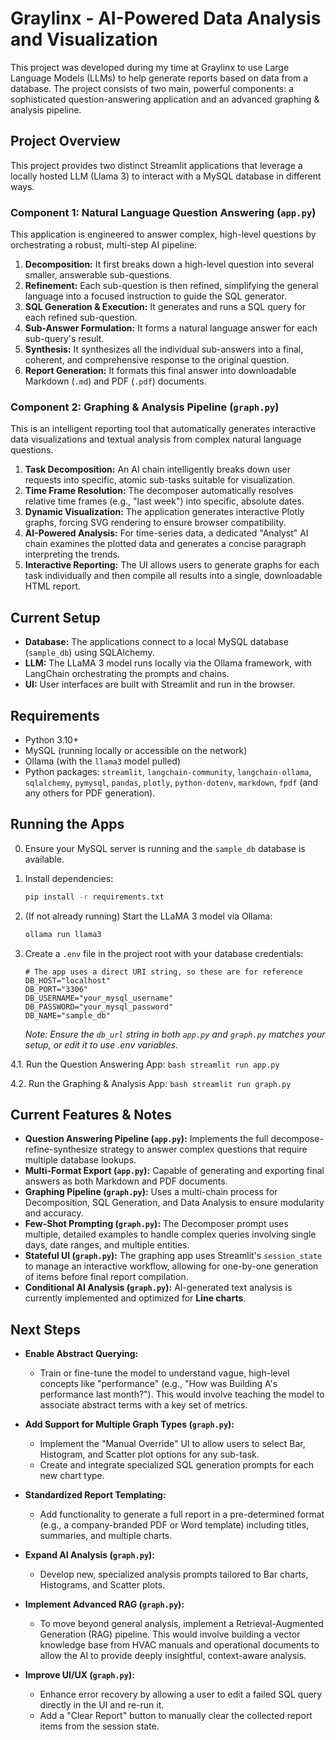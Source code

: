 # Graylinx - AI-Powered Data Analysis and Visualization

This project was developed during my time at Graylinx to use Large Language Models (LLMs) to help generate reports based on data from a database. The project consists of two main, powerful components: a sophisticated question-answering application and an advanced graphing & analysis pipeline.

## Project Overview

This project provides two distinct Streamlit applications that leverage a locally hosted LLM (Llama 3) to interact with a MySQL database in different ways.

### Component 1: Natural Language Question Answering (`app.py`)

This application is engineered to answer complex, high-level questions by orchestrating a robust, multi-step AI pipeline:

1. **Decomposition:** It first breaks down a high-level question into several smaller, answerable sub-questions.
2. **Refinement:** Each sub-question is then refined, simplifying the general language into a focused instruction to guide the SQL generator.
3. **SQL Generation & Execution:** It generates and runs a SQL query for each refined sub-question.
4. **Sub-Answer Formulation:** It forms a natural language answer for each sub-query's result.
5. **Synthesis:** It synthesizes all the individual sub-answers into a final, coherent, and comprehensive response to the original question.
6. **Report Generation:** It formats this final answer into downloadable Markdown (`.md`) and PDF (`.pdf`) documents.

### Component 2: Graphing & Analysis Pipeline (`graph.py`)

This is an intelligent reporting tool that automatically generates interactive data visualizations and textual analysis from complex natural language questions.
1. **Task Decomposition:** An AI chain intelligently breaks down user requests into specific, atomic sub-tasks suitable for visualization.
2. **Time Frame Resolution:** The decomposer automatically resolves relative time frames (e.g., "last week") into specific, absolute dates.
3. **Dynamic Visualization:** The application generates interactive Plotly graphs, forcing SVG rendering to ensure browser compatibility.
4. **AI-Powered Analysis:** For time-series data, a dedicated "Analyst" AI chain examines the plotted data and generates a concise paragraph interpreting the trends.
5. **Interactive Reporting:** The UI allows users to generate graphs for each task individually and then compile all results into a single, downloadable HTML report.

## Current Setup

- **Database:** The applications connect to a local MySQL database (`sample_db`) using SQLAlchemy.
- **LLM:** The LLaMA 3 model runs locally via the Ollama framework, with LangChain orchestrating the prompts and chains.
- **UI:** User interfaces are built with Streamlit and run in the browser.

## Requirements

- Python 3.10+
- MySQL (running locally or accessible on the network)
- Ollama (with the `llama3` model pulled)
- Python packages: `streamlit`, `langchain-community`, `langchain-ollama`, `sqlalchemy`, `pymysql`, `pandas`, `plotly`, `python-dotenv`, `markdown`, `fpdf` (and any others for PDF generation).

## Running the Apps

0.  Ensure your MySQL server is running and the `sample_db` database is available.

1.  Install dependencies:
    ```bash
    pip install -r requirements.txt
    ```

2.  (If not already running) Start the LLaMA 3 model via Ollama:
    ```bash
    ollama run llama3
    ```

3.  Create a `.env` file in the project root with your database credentials:
    ```
    # The app uses a direct URI string, so these are for reference
    DB_HOST="localhost"
    DB_PORT="3306"
    DB_USERNAME="your_mysql_username"
    DB_PASSWORD="your_mysql_password"
    DB_NAME="sample_db"
    ```
    *Note: Ensure the `db_url` string in both `app.py` and `graph.py` matches your setup, or edit it to use .env variables.*

4.1. Run the Question Answering App:
    ```bash
    streamlit run app.py
    ```

4.2. Run the Graphing & Analysis App:
    ```bash
    streamlit run graph.py
    ```

## Current Features & Notes

- **Question Answering Pipeline (`app.py`):** Implements the full decompose-refine-synthesize strategy to answer complex questions that require multiple database lookups.
- **Multi-Format Export (`app.py`):** Capable of generating and exporting final answers as both Markdown and PDF documents.
- **Graphing Pipeline (`graph.py`):** Uses a multi-chain process for Decomposition, SQL Generation, and Data Analysis to ensure modularity and accuracy.
- **Few-Shot Prompting (`graph.py`):** The Decomposer prompt uses multiple, detailed examples to handle complex queries involving single days, date ranges, and multiple entities.
- **Stateful UI (`graph.py`):** The graphing app uses Streamlit's `session_state` to manage an interactive workflow, allowing for one-by-one generation of items before final report compilation.
- **Conditional AI Analysis (`graph.py`):** AI-generated text analysis is currently implemented and optimized for **Line charts**.

## Next Steps

-   **Enable Abstract Querying:**
    -   Train or fine-tune the model to understand vague, high-level concepts like "performance" (e.g., "How was Building A's performance last month?"). This would involve teaching the model to associate abstract terms with a key set of metrics.

-   **Add Support for Multiple Graph Types (`graph.py`):**
    -   Implement the "Manual Override" UI to allow users to select Bar, Histogram, and Scatter plot options for any sub-task.
    -   Create and integrate specialized SQL generation prompts for each new chart type.

-   **Standardized Report Templating:**
    -   Add functionality to generate a full report in a pre-determined format (e.g., a company-branded PDF or Word template) including titles, summaries, and multiple charts.

-   **Expand AI Analysis (`graph.py`):**
    -   Develop new, specialized analysis prompts tailored to Bar charts, Histograms, and Scatter plots.

-   **Implement Advanced RAG (`graph.py`):**
    -   To move beyond general analysis, implement a Retrieval-Augmented Generation (RAG) pipeline. This would involve building a vector knowledge base from HVAC manuals and operational documents to allow the AI to provide deeply insightful, context-aware analysis.

-   **Improve UI/UX (`graph.py`):**
    -   Enhance error recovery by allowing a user to edit a failed SQL query directly in the UI and re-run it.
    -   Add a "Clear Report" button to manually clear the collected report items from the session state.
